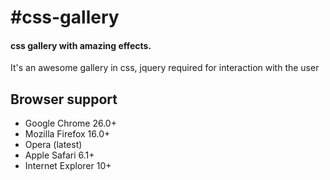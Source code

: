 #css-gallery
=============================
#### css gallery with amazing effects.

It's an awesome gallery in css, jquery required for interaction with the user

## Browser support
* Google Chrome 26.0+
* Mozilla Firefox 16.0+
* Opera (latest)
* Apple Safari 6.1+
* Internet Explorer 10+

